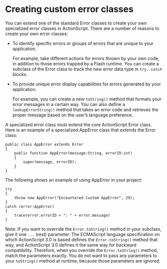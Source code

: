 # Creating custom error classes

<div>

You can extend one of the standard Error classes to create your own specialized
error classes in ActionScript. There are a number of reasons to create your own
error classes:

- To identify specific errors or groups of errors that are unique to your
  application.

  For example, take different actions for errors thrown by your own code, in
  addition to those errors trapped by a Flash runtime. You can create a subclass
  of the Error class to track the new error data type in `try..catch` blocks.

- To provide unique error display capabilities for errors generated by your
  application.

  For example, you can create a new `toString()` method that formats your error
  messages in a certain way. You can also define a `lookupErrorString()` method
  that takes an error code and retrieves the proper message based on the user’s
  language preference.

A specialized error class must extend the core ActionScript Error class. Here is
an example of a specialized AppError class that extends the Error class:

    public class AppError extends Error
    {
        public function AppError(message:String, errorID:int)
        {
            super(message, errorID);
        }
    }

The following shows an example of using AppError in your project:

    try
    {
        throw new AppError("Encountered Custom AppError", 29);
    }
    catch (error:AppError)
    {
        trace(error.errorID + ": " + error.message)
    }

<div>

Note: If you want to override the `Error.toString()` method in your subclass,
give it one `...` (rest) parameter. The ECMAScript language specification on
which ActionScript 3.0 is based defines the `Error.toString()` method that way,
and ActionScript 3.0 defines it the same way for backward compatibility.
Therefore, when you override the `Error.toString()` method, match the parameters
exactly. You do not want to pass any parameters to your `toString()` method at
runtime, because those parameters are ignored.

</div>

</div>
